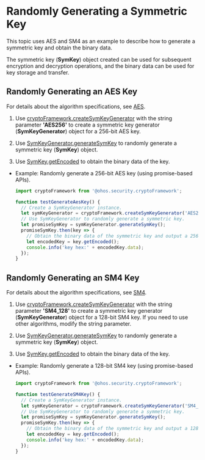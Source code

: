# Randomly Generating a Symmetric Key


This topic uses AES and SM4 as an example to describe how to generate a symmetric key and obtain the binary data.


The symmetric key (**SymKey**) object created can be used for subsequent encryption and decryption operations, and the binary data can be used for key storage and transfer.


## Randomly Generating an AES Key

For details about the algorithm specifications, see [AES](crypto-sym-key-generation-conversion-spec.md#aes).

1. Use [cryptoFramework.createSymKeyGenerator](../../reference/apis-crypto-architecture-kit/js-apis-cryptoFramework.md#cryptoframeworkcreatesymkeygenerator) with the string parameter **'AES256'** to create a symmetric key generator (**SymKeyGenerator**) object for a 256-bit AES key.

2. Use [SymKeyGenerator.generateSymKey](../../reference/apis-crypto-architecture-kit/js-apis-cryptoFramework.md#generatesymkey-1) to randomly generate a symmetric key (**SymKey**) object.

3. Use [SymKey.getEncoded](../../reference/apis-crypto-architecture-kit/js-apis-cryptoFramework.md#getencoded) to obtain the binary data of the key.

- Example: Randomly generate a 256-bit AES key (using promise-based APIs).

  ```ts
  import cryptoFramework from '@ohos.security.cryptoFramework';

  function testGenerateAesKey() {
    // Create a SymKeyGenerator instance.
    let symKeyGenerator = cryptoFramework.createSymKeyGenerator('AES256');
    // Use SymKeyGenerator to randomly generate a symmetric key.
    let promiseSymKey = symKeyGenerator.generateSymKey();
    promiseSymKey.then(key => {
      // Obtain the binary data of the symmetric key and output a 256-bit key, which is of 32 bytes.
      let encodedKey = key.getEncoded();
      console.info('key hex:' + encodedKey.data);
    });
  }
  ```


## Randomly Generating an SM4 Key

For details about the algorithm specifications, see [SM4](crypto-sym-key-generation-conversion-spec.md#sm4).

1. Use [cryptoFramework.createSymKeyGenerator](../../reference/apis-crypto-architecture-kit/js-apis-cryptoFramework.md#cryptoframeworkcreatesymkeygenerator) with the string parameter **'SM4_128'** to create a symmetric key generator (**SymKeyGenerator**) object for a 128-bit SM4 key.
   If you need to use other algorithms, modify the string parameter.

2. Use [SymKeyGenerator.generateSymKey](../../reference/apis-crypto-architecture-kit/js-apis-cryptoFramework.md#generatesymkey-1) to randomly generate a symmetric key (**SymKey**) object.

3. Use [SymKey.getEncoded](../../reference/apis-crypto-architecture-kit/js-apis-cryptoFramework.md#getencoded) to obtain the binary data of the key.

- Example: Randomly generate a 128-bit SM4 key (using promise-based APIs).

  ```ts
  import cryptoFramework from '@ohos.security.cryptoFramework';

  function testGenerateSM4Key() {
    // Create a SymKeyGenerator instance.
    let symKeyGenerator = cryptoFramework.createSymKeyGenerator('SM4_128');
    // Use SymKeyGenerator to randomly generate a symmetric key.
    let promiseSymKey = symKeyGenerator.generateSymKey();
    promiseSymKey.then(key => {
      // Obtain the binary data of the symmetric key and output a 128-bit byte stream, which is of 16 bytes.
      let encodedKey = key.getEncoded();
      console.info('key hex:' + encodedKey.data);
    });
  }
  ```
